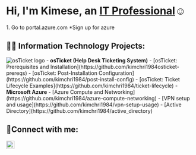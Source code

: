 <h1>Hi, I'm Kimese, an <a href="https://www.linkedin.com/in/kimese-christian-869a83202/">IT Professional</a>☺</h1>
1. Go to portal.azure.com
    *Sign up for azure
<h2>👨‍💻 Information Technology Projects:</h2>
<img src="https://i.imgur.com/Clzj7Xs.png" alt="osTicket logo">
- <b>osTicket (Help Desk Ticketing System)</b>
  -  [osTicket: Prerequisites and Installation](https://github.com/kimchri1984osticket-prereqs)
  - [osTicket: Post-Installation Configuration](https://github.com/kimchri1984/post-install-config)
  - [osTicket: Ticket Lifecycle Examples](https://github.com/kimchri1984/ticket-lifecycle)
- <b>Microsoft Azure</b>
  - [Azure Compute and Networking](https://github.com/kimchri1984/azure-compute-networking)
  - [VPN setup and usage](https://github.com/kimchri1984/vpn-setup-usage)
  - [Active Directory](https://github.com/kimchri1984/active_directory)

<h2>🤳Connect with me:</h2>
 
[<img align="left" alt="Josh | LinkedIn" width="22px" src="https://cdn.jsdelivr.net/npm/simple-icons@v3/icons/linkedin.svg" />][linkedin]


[linkedin]: https://www.linkedin.com/in/kimese-christian-869a83202/
